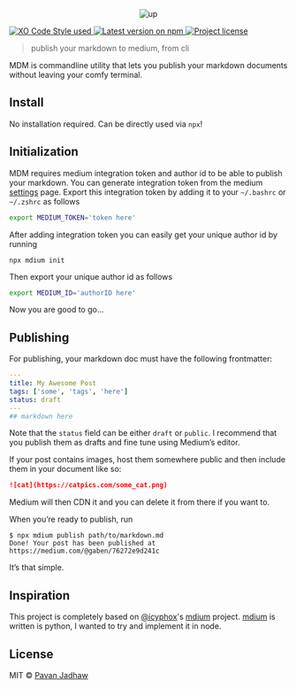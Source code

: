 <div align="center">
	<div>
		<img src=".hero.png" alt="up">
	</div>
</div>
<p align="left">
	<!-- Code Style - XO-Prettier -->
  <a href="https://github.com/xojs/xo">
    <img src="https://img.shields.io/badge/code_style-XO+Prettier-5ed9c7.svg" alt="XO Code Style used"/>
  </a>
	<!-- Version - npm -->
	<a href="https://www.npmjs.com/package/@pavanjadhaw/mdm">
    <img src="https://img.shields.io/npm/v/@pavanjadhaw/mdm.svg" alt="Latest version on npm" />
  </a>
	<!-- License - MIT -->
  <a href="https://github.com/pavanjadhaw/mdm/blob/master/license">
    <img src="https://img.shields.io/github/license/pavanjadhaw/mdm.svg" alt="Project license" />
  </a>
</p>

> publish your markdown to medium, from cli

MDM is commandline utility that lets you publish your markdown documents
without leaving your comfy terminal.

## Install

No installation required. Can be directly used via ```npx```!

## Initialization

MDM requires medium integration token and author id to be able to publish your markdown.
You can generate integration token from the medium [settings](https://medium.com/me/settings) page.
Export this integration token by adding it to your `~/.bashrc` or `~/.zshrc` as follows

```sh
export MEDIUM_TOKEN='token here'
```

After adding integration token you can easily get your unique author id by running 

`npx mdium init`

Then export your unique author id as follows

```sh
export MEDIUM_ID='authorID here'
```

Now you are good to go...

## Publishing

For publishing, your markdown doc must have the following frontmatter:

```yaml
---
title: My Awesome Post
tags: ['some', 'tags', 'here']
status: draft
---
## markdown here
```

Note that the `status` field can be either `draft` or `public`. I recommend that you publish them as drafts and fine tune using Medium’s editor.

If your post contains images, host them somewhere public and then include them in your document like so:

```markdown
![cat](https://catpics.com/some_cat.png)
```

Medium will then CDN it and you can delete it from there if you want to.

When you’re ready to publish, run

```console
$ npx mdium publish path/to/markdown.md
Done! Your post has been published at https://medium.com/@gaben/76272e9d241c
```

It’s that simple.

## Inspiration

This project is completely based on [@icyphox](https://github.com/icyphox)'s [mdium](https://github.com/icyphox/mdium) project.
[mdium](https://github.com/icyphox/mdium) is written is python, I wanted to try and implement it in node.

## License

MIT © [Pavan Jadhaw](https://pavanjadhaw.me)

